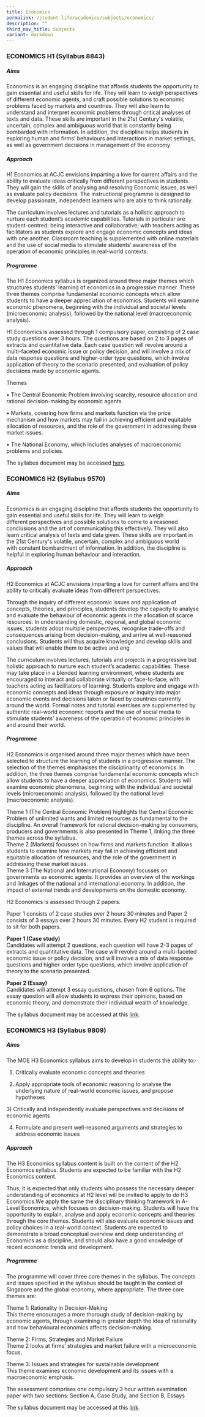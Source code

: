 ```yaml
---
title: Economics
permalink: /student-life/academics/subjects/economics/
description: ""
third_nav_title: Subjects
variant: markdown
---
```

### ECONOMICS H1 (Syllabus 8843)  


##### Aims

Economics is an engaging discipline that affords students the opportunity&nbsp;to gain essential and useful skills for life. They will learn to weigh perspectives of different economic agents, and craft possible solutions to economic problems faced by markets and countries. They will also learn to understand and interpret economic problems through critical&nbsp;analyses of texts and data. These skills are important in the 21st&nbsp;Century's volatile, uncertain, complex and ambiguous world that is constantly being bombarded with information. In addition, the discipline helps students&nbsp;in exploring human and firms’ behaviours and interactions in market settings, as well as government decisions in management of the economy 

##### Approach

H1 Economics at ACJC envisions imparting a love for current affairs and the ability to evaluate ideas critically from different perspectives in students. They will gain the skills of analysing and resolving Economic issues, as well as evaluate policy decisions. The instructional programme is designed to develop passionate, independent learners who are able to think rationally.&nbsp;

The curriculum involves lectures and tutorials as a holistic approach to nurture each student’s academic capabilities. Tutorials in particular are student-centred: being interactive and collaborative; with teachers acting as facilitators as students explore and engage economic concepts and ideas with one another. Classroom teaching is supplemented with online materials and the use of social media to stimulate students’ awareness of the operation of economic principles in real-world contexts.


##### Programme

The H1 Economics syllabus is organized around three major themes which structures students’ learning of economics in a progressive manner. These three themes comprise fundamental economic concepts which allow students to have a deeper appreciation of economics. Students will examine economic phenomena, beginning with the individual and societal levels (microeconomic analysis), followed by the national level (macroeconomic analysis).

H1 Economics is assessed through 1 compulsory paper, consisting of 2 case study questions over 3 hours. The questions are based on 2 to 3 pages of extracts and quantitative data. Each case question will revolve around a multi-faceted economic issue or policy decision, and will involve a mix of data response questions and higher-order type questions, which involve application of theory to the scenario presented, and evaluation of policy decisions made by economic agents.

Themes

• The Central Economic Problem involving scarcity, resource allocation and rational decision-making by economic agents

• Markets, covering how firms and markets function via the price mechanism and how markets may fail in achieving efficient and equitable allocation of resources, and the role of the government in addressing these market issues.

• The National Economy, which includes analyses of macroeconomic problems and policies.

The syllabus document may be accessed [here](https://www.seab.gov.sg/docs/default-source/national-examinations/syllabus/alevel/2023syllabus/8843_y23_sy.pdf).


### ECONOMICS H2 (Syllabus 9570)

##### Aims


Economics is an engaging discipline that affords students the opportunity&nbsp;to gain essential and useful skills for life. They will learn to weigh different&nbsp;perspectives and possible solutions to come to a reasoned conclusions&nbsp;and the art of communicating this effectively. They will also learn critical&nbsp;analysis of texts and data given. These skills are important in the 21st&nbsp;Century's volatile, uncertain, complex and ambiguous world with&nbsp;constant bombardment of information. In addition, the discipline is helpful&nbsp;in exploring human behaviour and interaction.

  

##### Approach


H2 Economics at ACJC envisions imparting a love for current affairs and the ability to critically evaluate ideas from different perspectives.

  

Through the inquiry of different economic issues and application of concepts, theories, and principles, students develop the capacity to analyse and evaluate the behaviour of economic agents in the allocation of scarce resources. In understanding domestic, regional, and global economic issues, students adopt multiple perspectives, recognise trade-offs and consequences arising from decision-making, and arrive at well-reasoned conclusions. Students will thus acquire&nbsp;knowledge and develop skills and values that will enable them to be active and eng

  

The curriculum involves lectures, tutorials and projects in a progressive but holistic approach to nurture each student’s academic capabilities. These may take place in a blended learning environment, where students are encouraged to interact and collaborate virtually or face-to-face, with teachers acting as facilitators of learning. Students explore and engage with economic concepts and ideas through exposure or inquiry into major economic events and decisions taken or faced by countries currently around the world. Formal notes and tutorial exercises are supplemented by authentic real-world economic reports and the use of social media to stimulate students’ awareness of the operation of economic principles in and around their world.  

##### Programme

H2 Economics is organised around three major themes which have been selected to structure the learning of students in a progressive manner. The selection of the themes emphasises the disciplinarity of economics. In addition, the three themes comprise fundamental economic concepts which allow students to have a deeper appreciation of economics. Students will examine economic phenomena, beginning with the individual and societal levels (microeconomic analysis), followed by the national level (macroeconomic analysis).  
  
Theme 1 (The Central Economic Problem) highlights the Central Economic Problem of unlimited wants and limited resources as fundamental to the discipline. An overall framework for rational decision-making by consumers, producers and governments is also presented in Theme 1, linking the three themes across the syllabus.&nbsp; &nbsp; <br>
Theme 2 (Markets) focusses on how firms and markets function. It allows students to examine how markets may fail in achieving efficient and equitable allocation of resources, and the role of the government in addressing these market issues. <br>Theme 3 (The National and International Economy) focusses on governments as economic agents. It provides an overview of the workings and linkages of the national and international economy. In addition, the impact of external trends and developments on the domestic economy.&nbsp;  
  
H2 Economics is assessed through 2 papers.  
  
Paper 1 consists of 2 case studies over 2 hours 30 minutes and Paper 2 consists of 3 essays over 2 hours 30 minutes. Every H2 student is required to sit for both papers.  
  
**Paper 1 (Case study)**  
Candidates will attempt 2 questions, each question will have 2-3 pages of extracts and quantitative data. The case will revolve around a multi-faceted economic issue or policy decision, and will involve a mix of data response questions and higher-order type questions, which involve application of theory to the scenario presented.  
  
**Paper 2 (Essay)**  
Candidates will attempt 3 essay questions, chosen from 6 options. The essay question will allow students to express their opinions, based on economic theory, and demonstrate their individual wealth of knowledge.

The syllabus document may be accessed at this&nbsp;[link](https://www.seab.gov.sg/docs/default-source/national-examinations/syllabus/alevel/2023syllabus/9570_y23_sy.pdf).


### ECONOMICS H3 (Syllabus 9809)


##### Aims



The MOE H3 Economics syllabus aims to develop in students the ability to:·

1) Critically evaluate economic concepts and theories&nbsp; &nbsp;&nbsp;

2) Apply appropriate tools of economic reasoning to analyse the underlying nature of real-world economic issues, and propose hypotheses

3)&nbsp;Critically and independently evaluate perspectives and decisions of economic agents

4) Formulate and present well-reasoned arguments and strategies to address economic issues



  

##### Approach



The H3 Economics syllabus content is built on the content of the H2 Economics syllabus. Students are expected to be familiar with the H2 Economics content.&nbsp;

Thus, it is expected that only students who possess the necessary deeper understanding of economics at H2 level will be invited to apply to do H3 Economics.We apply the same the disciplinary thinking framework in A-Level Economics, which focuses on decision-making. Students will have the opportunity to explain, analyse and apply economic concepts and theories through the core themes. Students will also evaluate economic issues and policy choices in a real-world context.&nbsp;Students are expected to demonstrate a broad conceptual overview and deep understanding of Economics as a discipline, and should also have a good knowledge of recent economic trends and development.



##### Programme  

   

 The programme will cover three core themes in the syllabus. The concepts and issues specified in the syllabus should be taught in the context of Singapore and the global economy, where appropriate. The three core themes are:  


  

Theme 1: Rationality in Decision-Making&nbsp; <br>
This theme encourages a more thorough study of decision-making by economic agents, through examining in greater depth the idea of rationality and how behavioural economics affects decision-making.

  

Theme 2: Firms, Strategies and Market Failure&nbsp; <br>
Theme 2 looks at firms’ strategies and market failure with a microeconomic focus.&nbsp;

  

Theme 3: Issues and strategies for sustainable development&nbsp; <br>
This theme examines economic development and its issues with a macroeconomic emphasis.

  

The assessment comprises one compulsory 3 hour written examination paper with two sections: Section A, Case Study, and Section B, Essays

  

The syllabus document may be accessed at this&nbsp;[link](https://www.seab.gov.sg/docs/default-source/national-examinations/syllabus/alevel/2020syllabus/9809_y20_sy.pdf).